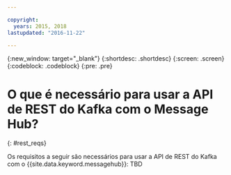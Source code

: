 ```yaml
---

copyright:
  years: 2015, 2018
lastupdated: "2016-11-22"

---
```


{:new_window: target="_blank"}
{:shortdesc: .shortdesc}
{:screen: .screen}
{:codeblock: .codeblock}
{:pre: .pre}

# O que é necessário para usar a API de REST do Kafka com o Message Hub?
{: #rest_reqs}

Os requisitos a seguir são necessários para usar a API de REST do Kafka com o {{site.data.keyword.messagehub}}:
TBD

<!-- TBC. Reqs needed here -->

